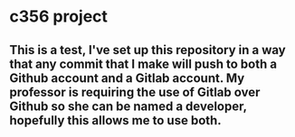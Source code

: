 # c356 project

## This is a test, I've set up this repository in a way that any commit that I make will push to both a Github account and a Gitlab account. My professor is requiring the use of Gitlab over Github so she can be named a developer, hopefully this allows me to use both.
